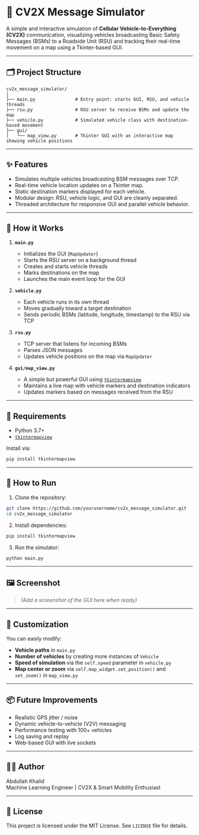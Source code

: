# 🚗 CV2X Message Simulator

A simple and interactive simulation of **Cellular Vehicle-to-Everything (CV2X)** communication, visualizing vehicles broadcasting Basic Safety Messages (BSMs) to a Roadside Unit (RSU) and tracking their real-time movement on a map using a Tkinter-based GUI.

---

## 🗂 Project Structure

```
cv2x_message_simulator/
│
├── main.py               # Entry point: starts GUI, RSU, and vehicle threads
├── rsu.py                # RSU server to receive BSMs and update the map
├── vehicle.py            # Simulated vehicle class with destination-based movement
├── gui/
│   └── map_view.py       # Tkinter GUI with an interactive map showing vehicle positions
```

---

## ✨ Features

- Simulates multiple vehicles broadcasting BSM messages over TCP.
- Real-time vehicle location updates on a Tkinter map.
- Static destination markers displayed for each vehicle.
- Modular design: RSU, vehicle logic, and GUI are cleanly separated.
- Threaded architecture for responsive GUI and parallel vehicle behavior.

---

## 🧠 How it Works

1. **`main.py`**
   - Initializes the GUI (`MapUpdater`)
   - Starts the RSU server on a background thread
   - Creates and starts vehicle threads
   - Marks destinations on the map
   - Launches the main event loop for the GUI

2. **`vehicle.py`**
   - Each vehicle runs in its own thread
   - Moves gradually toward a target destination
   - Sends periodic BSMs (latitude, longitude, timestamp) to the RSU via TCP

3. **`rsu.py`**
   - TCP server that listens for incoming BSMs
   - Parses JSON messages
   - Updates vehicle positions on the map via `MapUpdater`

4. **`gui/map_view.py`**
   - A simple but powerful GUI using [`tkintermapview`](https://github.com/TomSchimansky/TkinterMapView)
   - Maintains a live map with vehicle markers and destination indicators
   - Updates markers based on messages received from the RSU

---

## 🧪 Requirements

- Python 3.7+
- [`tkintermapview`](https://github.com/TomSchimansky/TkinterMapView)

Install via:

```bash
pip install tkintermapview
```

---

## 🚀 How to Run

1. Clone the repository:

```bash
git clone https://github.com/yourusername/cv2x_message_simulator.git
cd cv2x_message_simulator
```

2. Install dependencies:

```bash
pip install tkintermapview
```

3. Run the simulator:

```bash
python main.py
```

---

## 🖼️ Screenshot

> _(Add a screenshot of the GUI here when ready)_

---

## 🔧 Customization

You can easily modify:

- **Vehicle paths** in `main.py`
- **Number of vehicles** by creating more instances of `Vehicle`
- **Speed of simulation** via the `self.speed` parameter in `vehicle.py`
- **Map center or zoom** via `self.map_widget.set_position()` and `set_zoom()` in `map_view.py`

---

## 📦 Future Improvements

- Realistic GPS jitter / noise
- Dynamic vehicle-to-vehicle (V2V) messaging
- Performance testing with 100+ vehicles
- Log saving and replay
- Web-based GUI with live sockets

---

## 👨‍💻 Author

Abdullah Khalid  
Machine Learning Engineer | CV2X & Smart Mobility Enthusiast

---

## 📝 License

This project is licensed under the MIT License. See `LICENSE` file for details.